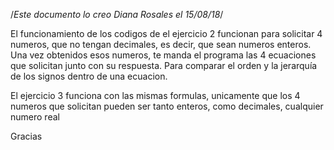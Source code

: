/*Este documento lo creo Diana Rosales el 15/08/18*/

El funcionamiento de los codigos de el ejercicio 2 funcionan para solicitar 4 numeros, que no tengan decimales, es decir, que sean numeros enteros.
Una vez obtenidos esos numeros, te manda el programa las 4 ecuaciones que solicitan junto con su respuesta. Para comparar el orden y la jerarquía de los signos dentro de una ecuacion.

El ejercicio 3 funciona con las mismas formulas, unicamente que los 4 numeros que solicitan pueden ser tanto enteros, como decimales, cualquier numero real

Gracias
